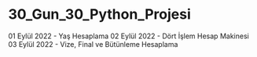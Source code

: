 # 30_Gun_30_Python_Projesi

01 Eylül 2022  - Yaş Hesaplama 
02 Eylül 2022 - Dört İşlem Hesap Makinesi 
03 Eylül 2022 - Vize, Final ve Bütünleme Hesaplama